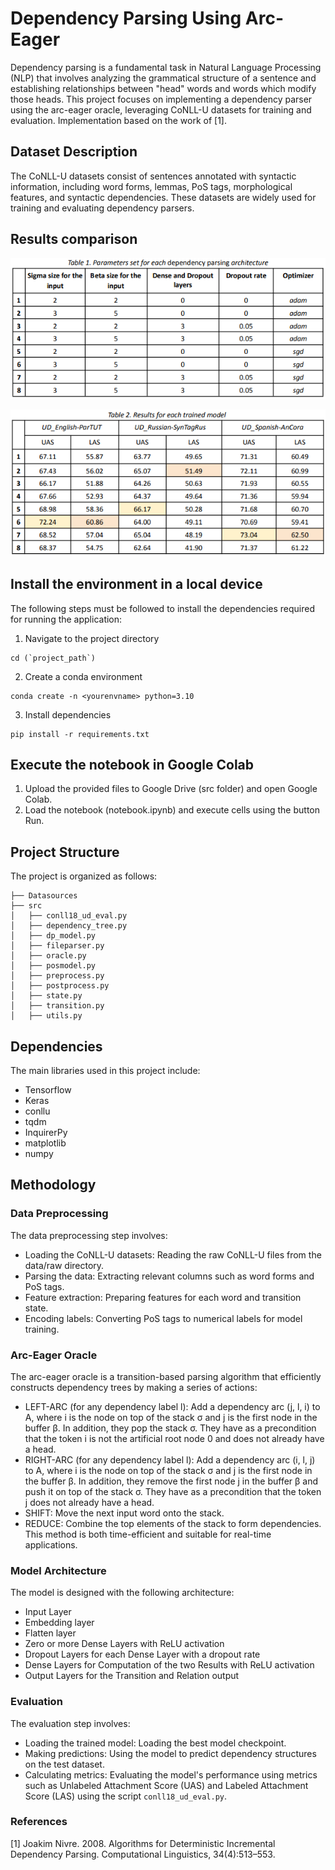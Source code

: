 Dependency Parsing Using Arc-Eager
===

Dependency parsing is a fundamental task in Natural Language Processing (NLP) that involves analyzing the grammatical structure of a sentence and establishing relationships between "head" words and words which modify those heads. This project focuses on implementing a dependency parser using the arc-eager oracle, leveraging CoNLL-U datasets for training and evaluation. Implementation based on the work of [1].

## Dataset Description
The CoNLL-U datasets consist of sentences annotated with syntactic information, including word forms, lemmas, PoS tags, morphological features, and syntactic dependencies. These datasets are widely used for training and evaluating dependency parsers.

## Results comparison

![Tested parameters](parameters.png)

![Results](results.png)

## Install the environment in a local device
The following steps must be followed to install the dependencies required for running the application:

1. Navigate to the project directory
```
cd (`project_path`)
```

2. Create a conda environment
```
conda create -n <yourenvname> python=3.10
```

3. Install dependencies
```
pip install -r requirements.txt
```

## Execute the notebook in Google Colab
1. Upload the provided files to Google Drive (src folder) and open Google Colab.
2. Load the notebook (notebook.ipynb) and
execute cells using the button Run.

## Project Structure
The project is organized as follows:

```
├── Datasources
├── src
│   ├── conll18_ud_eval.py
│   ├── dependency_tree.py
│   ├── dp_model.py
│   ├── fileparser.py
│   ├── oracle.py
│   ├── posmodel.py
│   ├── preprocess.py
│   ├── postprocess.py
│   ├── state.py
│   ├── transition.py
│   ├── utils.py
```

## Dependencies
The main libraries used in this project include:

- Tensorflow
- Keras
- conllu
- tqdm
- InquirerPy
- matplotlib
- numpy

## Methodology
### Data Preprocessing
The data preprocessing step involves:

- Loading the CoNLL-U datasets: Reading the raw CoNLL-U files from the data/raw directory.
- Parsing the data: Extracting relevant columns such as word forms and PoS tags.
- Feature extraction: Preparing features for each word and transition state.
- Encoding labels: Converting PoS tags to numerical labels for model training.

### Arc-Eager Oracle
The arc-eager oracle is a transition-based parsing algorithm that efficiently constructs dependency trees by making a series of actions:

- LEFT-ARC (for any dependency label l): Add a dependency arc (j, l, i) to A, where i is the node on top of the stack σ and j is the first node in the buffer β. In addition, they pop the stack σ. They have as a precondition that the token i is not the artificial root node 0 and does not already have a head.
- RIGHT-ARC (for any dependency label l): Add a dependency arc (i, l, j) to A, where i is the node on top of the stack σ and j is the first node in the buffer β. In addition, they remove the first node j in the buffer β and push it on top of the stack σ. They have as a precondition that the token j does not already have a head.
- SHIFT: Move the next input word onto the stack.
- REDUCE: Combine the top elements of the stack to form dependencies.
This method is both time-efficient and suitable for real-time applications.

### Model Architecture
The model is designed with the following architecture:

- Input Layer
- Embedding layer
- Flatten layer
- Zero or more Dense Layers with ReLU activation
- Dropout Layers for each Dense Layer with a dropout rate
- Dense Layers for Computation of the two Results with ReLU activation
- Output Layers for the Transition and Relation output

### Evaluation
The evaluation step involves:

- Loading the trained model: Loading the best model checkpoint.
- Making predictions: Using the model to predict dependency structures on the test dataset.
- Calculating metrics: Evaluating the model's performance using metrics such as Unlabeled Attachment Score (UAS) and Labeled Attachment Score (LAS) using the script ```conll18_ud_eval.py```.

### References
[1] Joakim Nivre. 2008. Algorithms for Deterministic Incremental Dependency Parsing. Computational Linguistics, 34(4):513–553.